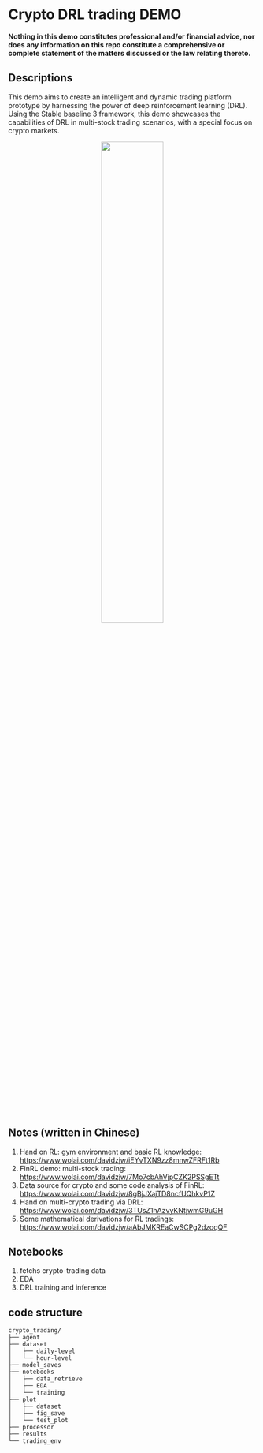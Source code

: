 # Crypto DRL trading DEMO

**Nothing in this demo constitutes professional and/or financial advice, nor does any information on this repo constitute a comprehensive or complete statement of the matters discussed or the law relating thereto.**

## Descriptions

This demo aims to create an intelligent and dynamic trading platform prototype by harnessing the power of deep reinforcement learning (DRL). Using the Stable baseline 3 framework, this demo showcases the capabilities of DRL in multi-stock trading scenarios, with a special focus on crypto markets.

<div align="center">
<img align="center" src=crypto_trading/tree/main/plot/crypto_trading.jpg width="50%"/>
</div>
<br>

## Notes (written in Chinese)

1. Hand on RL: gym environment and basic RL knowledge: https://www.wolai.com/davidzjw/iEYvTXN9zz8mnwZFRFt1Rb
2. FinRL demo: multi-stock trading: https://www.wolai.com/davidzjw/7Mo7cbAhVjpCZK2PSSgETt
3. Data source for crypto and some code analysis of FinRL: https://www.wolai.com/davidzjw/8gBjJXajTD8ncfUQhkvP1Z
4. Hand on multi-crypto trading via DRL: https://www.wolai.com/davidzjw/3TUsZ1hAzvyKNtjwmG9uGH
5. Some mathematical derivations for RL tradings: https://www.wolai.com/davidzjw/aAbJMKREaCwSCPg2dzoqQF

## Notebooks

1. fetchs crypto-trading data
2. EDA
3. DRL training and inference
   
## code structure

``` 
crypto_trading/
├── agent
├── dataset
│   ├── daily-level
│   └── hour-level
├── model_saves
├── notebooks
│   ├── data_retrieve
│   ├── EDA
│   └── training
├── plot
│   ├── dataset
│   ├── fig_save
│   └── test_plot
├── processor
├── results
└── trading_env
```
